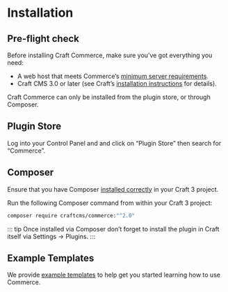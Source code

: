 # Installation

## Pre-flight check

Before installing Craft Commerce, make sure you’ve got everything you need:

* A web host that meets Commerce’s [minimum server requirements](requirements.md).
* Craft CMS 3.0 or later (see Craft’s [installation instructions](https://craftcms.com/docs/3.x/installation.html) for details).

Craft Commerce can only be installed from the plugin store, or through Composer.

## Plugin Store

Log into your Control Panel and and click on “Plugin Store” then search for “Commerce”.

## Composer

Ensure that you have Composer [installed correctly](https://craftcms.com/docs/3.x/installation.html#downloading-with-composer) in your Craft 3 project.

Run the following Composer command from within your Craft 3 project:

```bash
composer require craftcms/commerce:"^2.0"
```

::: tip
Once installed via Composer don’t forget to install the plugin in Craft itself via Settings → Plugins.
:::

## Example Templates

We provide [example templates](example-templates.md) to help get you started learning how to use Commerce.

